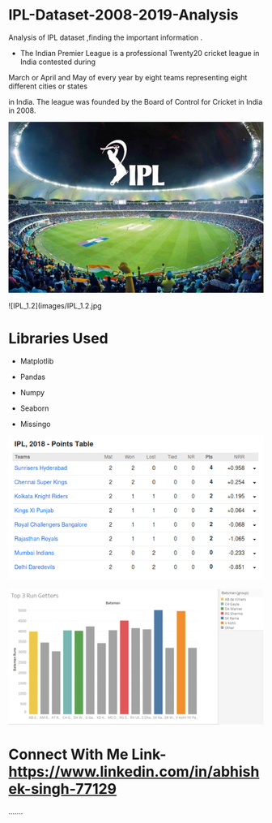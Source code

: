 # IPL-Dataset-2008-2019-Analysis

Analysis of IPL dataset ,finding the important information .

+ The Indian Premier League is a professional Twenty20 cricket league in India contested during

March or April and May of every year by eight teams representing eight different cities or states 

in India. The league was founded by the Board of Control for Cricket in India in 2008.

![image_0](images/image_0.jpg)

![IPL_1.2](images/IPL_1.2.jpg

# Libraries Used

+ Matplotlib

+ Pandas

+ Numpy

+ Seaborn

+ Missingo

![IPL_1.5](images/IPL_1.5.png)

![IPL_1](images/IPL_1.png)

# Connect With Me Link- https://www.linkedin.com/in/abhishek-singh-77129



.......
